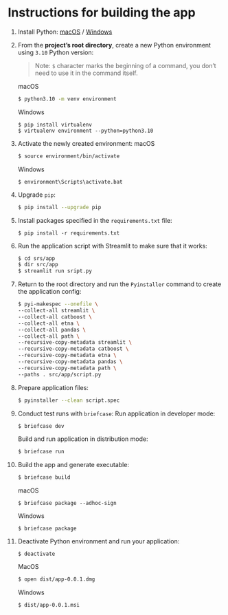 # Instructions for building the app
1. Install Python: [macOS](https://www.python.org/downloads/macos/) / [Windows](https://www.python.org/downloads/windows/)
2. From the **project’s root directory**, create a new Python environment using `3.10` Python version:
	> Note: `$` character marks the beginning of a command, you don’t need to use it in the command itself.

	macOS
	```bash
	$ python3.10 -m venv environment
	```

	Windows
 
	```
	$ pip install virtualenv
	$ virtualenv environment --python=python3.10
	```
3. Activate the newly created environment:
	macOS
	```bash
	$ source environment/bin/activate
	```
	Windows
	```
	$ environment\Scripts\activate.bat
	```
4. Upgrade `pip`:
	```bash
	$ pip install --upgrade pip
	```
5. Install packages specified in the `requirements.txt` file:
	```
	$ pip install -r requirements.txt
	```
6. Run the application script with Streamlit to make sure that it works:
	```bash
	$ cd srs/app
 	$ dir src/app
	$ streamlit run sript.py
	```
7. Return to the root directory and run the `Pyinstaller` command to create the application config:
	```bash
	$ pyi-makespec --onefile \
	--collect-all streamlit \
	--collect-all catboost \
	--collect-all etna \
	--collect-all pandas \
	--collect-all path \
	--recursive-copy-metadata streamlit \
	--recursive-copy-metadata catboost \
	--recursive-copy-metadata etna \
	--recursive-copy-metadata pandas \
	--recursive-copy-metadata path \
	--paths . src/app/script.py
	```
8. Prepare application files:
	```bash
	$ pyinstaller --clean script.spec
	```
9. Conduct test runs with `briefcase`:
	Run application in developer mode:
	```bash
	$ briefcase dev
	```
	Build and run application in distribution mode:
	```bash
	$ briefcase run
	```
10. Build the app and generate executable:
	```bash
	$ briefcase build
	```
	macOS
	```
	$ briefcase package --adhoc-sign
	```
	Windows
	```
	$ briefcase package
	```
11. Deactivate Python environment and run your application:
	```
	$ deactivate
	```
	MacOS
	```bash
	$ open dist/app-0.0.1.dmg
	```
	Windows
	```
	$ dist/app-0.0.1.msi
	```

